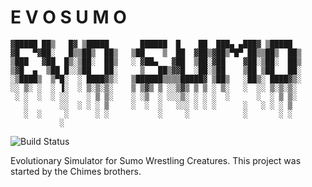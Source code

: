 # E V O S U M O

```
▓█████ ██▒   █▓ ▒█████       ██████  █    ██  ███▄ ▄███▓ ▒█████  
▓█   ▀▓██░   █▒▒██▒  ██▒   ▒██    ▒  ██  ▓██▒▓██▒▀█▀ ██▒▒██▒  ██▒
▒███   ▓██  █▒░▒██░  ██▒   ░ ▓██▄   ▓██  ▒██░▓██    ▓██░▒██░  ██▒
▒▓█  ▄  ▒██ █░░▒██   ██░     ▒   ██▒▓▓█  ░██░▒██    ▒██ ▒██   ██░
░▒████▒  ▒▀█░  ░ ████▓▒░   ▒██████▒▒▒▒█████▓ ▒██▒   ░██▒░ ████▓▒░
░░ ▒░ ░  ░ ▐░  ░ ▒░▒░▒░    ▒ ▒▓▒ ▒ ░░▒▓▒ ▒ ▒ ░ ▒░   ░  ░░ ▒░▒░▒░ 
 ░ ░  ░  ░ ░░    ░ ▒ ▒░    ░ ░▒  ░ ░░░▒░ ░ ░ ░  ░      ░  ░ ▒ ▒░ 
   ░       ░░  ░ ░ ░ ▒     ░  ░  ░   ░░░ ░ ░ ░      ░   ░ ░ ░ ▒  
   ░  ░     ░      ░ ░           ░     ░            ░       ░ ░  
           ░                                                     
```
![Build Status](https://travis-ci.com/BrothersChimes/EvoSumo.svg?branch=master "Build status")

Evolutionary Simulator for Sumo Wrestling Creatures.
This project was started by the Chimes brothers.
